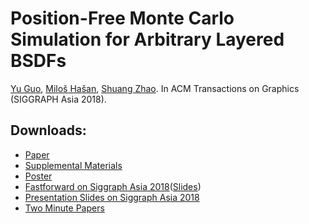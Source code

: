 # Position-Free Monte Carlo Simulation for Arbitrary Layered BSDFs

[Yu Guo](https://tflsguoyu.github.io/), [Miloš Hašan](http://miloshasan.net/), [Shuang Zhao](https://shuangz.com/). 
In ACM Transactions on Graphics (SIGGRAPH Asia 2018). 

## Downloads:
* [Paper](https://github.com/tflsguoyu/layeredbsdf_paper/blob/master/layeredbsdf.pdf)
* [Supplemental Materials](https://tflsguoyu.github.io/layeredbsdf_suppl/)
* [Poster](https://github.com/tflsguoyu/layeredbsdf_poster/blob/master/layeredbsdf_poster.pdf)
* [Fastforward on Siggraph Asia 2018](https://youtu.be/v5u6LYCN_PU)([Slides](https://www.dropbox.com/s/zirw16peipdtq70/layeredbsdf_ff.pptx?dl=0))
* [Presentation Slides on Siggraph Asia 2018](https://www.dropbox.com/s/i8h4h9jph1np3dt/layeredbsdf_main.pptx?dl=0)
* [Two Minute Papers](https://youtu.be/Bv3yat484aQ)
